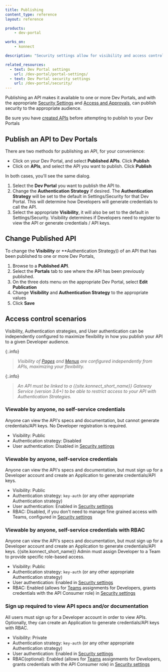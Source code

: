 ```yaml
---
title: Publishing
content_type: reference
layout: reference

products:
    - dev-portal

works_on:
    - konnect

description: "Security settings allow for visibility and access control around Developers accessing your Dev Portal."

related_resources:
  - text: Dev Portal settings
    url: /dev-portal/portal-settings/
  - text: Dev Portal security settings
    url: /dev-portal/security/
---
```




Publishing an API makes it available to one or more Dev Portals, and with the appropriate [Security Settings](/dev-portal/security-settings/) and [Access and Approvals](/dev-portal/access-and-approval/), can publish security to the appropriate audience.

Be sure you have [created APIs](/dev-portal/apis) before attempting to publish to your Dev Portals

## Publish an API to Dev Portals

There are two methods for publishing an API, for your convenience:
* Click on your Dev Portal, and select **Published APIs**. Click **Publish**
* Click on **APIs**, and select the API you want to publish. Click **Publish**

In both cases, you'll see the same dialog. 

1. Select the **Dev Portal** you want to publish the API to.
2. Change the **Authentication Strategy** if desired. The **Authentication Strategy** will be set to the default in Settings/Security for that Dev Portal. This will determine how Developers will generate credentials to call the API.
3. Select the appropriate **Visibility**, it will also be set to the default in Settings/Security. Visibility determines if Developers need to register to view the API or generate credentials / API keys. 

## Change Published API

To change the **Visibility** or **Authentication Strategy)) of an API that has been published to one or more Dev Portals, 

1. Browse to a **Published API**.
2. Select the **Portals** tab to see where the API has been previously published.
3. On the three dots menu on the appropriate Dev Portal, select **Edit Publication**
4. Change **Visibility** and **Authentication Strategy** to the appropriate values
5. Click **Save**

## Access control scenarios

Visibility, Authentication strategies, and User authentication can be independently configured to maximize flexibility in how you publish your API to a given Developer audience.

{:.info}
> *Visibility of [Pages](/dev-portal/custom-pages/) and [Menus](/dev-portal/portal-customization/) are configured independently from APIs, maximizing your flexibility.*

{:.info}
> *An API must be linked to a {{site.konnect_short_name}} Gateway Service (version 3.6+) to be able to restrict access to your API with Authentication Strategies.*

### Viewable by anyone, no self-service credentials
Anyone can view the API's specs and documentation, but cannot generate credentials/API keys. No Developer registration is required.
  * Visibility: Public
  * Authentication strategy: Disabled
  * User authentication: Disabled in [Security settings](/dev-portal/security-settings/)

### Viewable by anyone, self-service credentials
Anyone can view the API's specs and documentation, but must sign up for a Developer account and create an Application to generate credentials/API keys.
  * Visibility: Public
  * Authentication strategy: `key-auth` (or any other appropriate Authentication strategy)
  * User authentication: Enabled in [Security settings](/dev-portal/security-settings/)
  * RBAC: Disabled, if you don't need to manage fine grained access with Teams, configured in [Security settings](/dev-portal/security-settings/)

### Viewable by anyone, self-service credentials with RBAC
Anyone can view the API's specs and documentation, but must sign up for a Developer account and create an Application to generate credentials/API keys. {{site.konnect_short_name}} Admin must assign Developer to a Team to provide specific role-based access.
  * Visibility: Public
  * Authentication strategy: `key-auth` (or any other appropriate Authentication strategy)
  * User authentication: Enabled in [Security settings](/dev-portal/security-settings/)
  * RBAC: Enabled (allows for [Teams](/dev-portal/access-and-approval) assignments for Developers, grants credentials with the API Consumer role)  in [Security settings](/dev-portal/security-settings/)

### Sign up required to view API specs and/or documentation
All users must sign up for a Developer account in order to view APIs. Optionally, they can create an Application to generate credentials/API keys with RBAC.
  * Visibility: Private
  * Authentication strategy: `key-auth` (or any other appropriate Authentication strategy)
  * User authentication: Enabled in [Security settings](/dev-portal/security-settings/)
  * RBAC(optional): Enabled (allows for [Teams](/dev-portal/access-and-approval) assignments for Developers, grants credentials with the API Consumer role)  in [Security settings](/dev-portal/security-settings/)